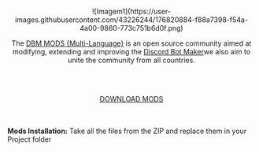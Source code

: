 
 <p align="center">
 ![Imagem1](https://user-images.githubusercontent.com/43226244/176820884-f88a7398-f54a-4a00-9860-773c751b6d0f.png)

 </p>

<p align="center">The <a href="https://discord.gg/HBc9u9tktd">DBM MODS {Multi-Language}</a> is an open source community aimed at modifying, extending and improving the <a href="https://store.steampowered.com/app/682130/Discord_Bot_Maker">Discord Bot Maker</a>we also aim to unite the community from all countries.</p>
<br><br>
<p align="center"><a href="https://github.com/DBM-Mods/English/archive/refs/heads/main.zip">DOWNLOAD MODS</a></p>
<br><br><b>Mods Installation:</b> Take all the files from the ZIP and replace them in your Project folder
